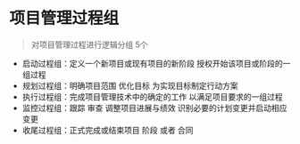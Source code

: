 # 项目管理过程组
> 对项目管理过程进行逻辑分组 5个

- 启动过程组：定义一个新项目或现有项目的新阶段 授权开始该项目或阶段的一组过程
- 规划过程组：明确项目范围 优化目标 为实现目标制定行动方案
- 执行过程组：完成项目管理技术中的确定的工作 以满足项目要求的一组过程
- 监控过程组：跟踪 审查 调整项目进展与绩效 识别必要的计划变更并启动相应变更
- 收尾过程组：正式完成或结束项目 阶段 或者 合同